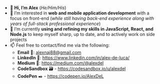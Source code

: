 - 👋 **Hi, I’m Alex** (*He/Him/His*)
- 👀 I’m interested in **web and mobile application development** with a focus on front-end (*while still having back-end experience along with years of full-stack professional experience*) 
- 🌱 I’m currently **using and refining my skills in JavaScript, React, and Node.js** to keep myself sharp, up to date, and to actively work on side projects
- 📫 Feel free to contact/find me via the following:<br />
    - **Email** 📧: alexnaj88@gmail.com <br />
    - **LinkedIn** 👥: https://www.linkedin.com/in/alex-de-luca/ <br />
    - **Medium** 📝: https://medium.com/@alexdel <br />
    - **CodeSandbox** 🗃️ - https://codesandbox.io/u/alexdel <br />
    - **CodePen** ✒️ - https://codepen.io/AlexDeL <br />

<!---
AlexDeL8/AlexDeL8 is a ✨ special ✨ repository because its `README.md` (this file) appears on your GitHub profile.
You can click the Preview link to take a look at your changes.
--->
